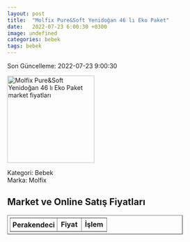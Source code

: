 ```yaml
---
layout: post
title:  "Molfix Pure&Soft Yenidoğan 46 lı Eko Paket"
date:   2022-07-23 6:00:30 +0300
image: undefined
categories: bebek
tags: bebek
---
```


Son Güncelleme: 2022-07-23 9:00:30

<img src="undefined" width="200" alt="Molfix Pure&Soft Yenidoğan 46 lı Eko Paket market fiyatları" />

Kategori: Bebek
<br />
Marka: Molfix

<h2>Market ve Online Satış Fiyatları</h2>

<table border="1" style="padding: 5px;width:80%;">
  <tr>
    <td style="padding: 5px;"><strong>Perakendeci</strong></td>
    <td><strong>Fiyat</strong></td>
    <td><strong>İşlem</strong></td>
  </tr>
  
</table>
